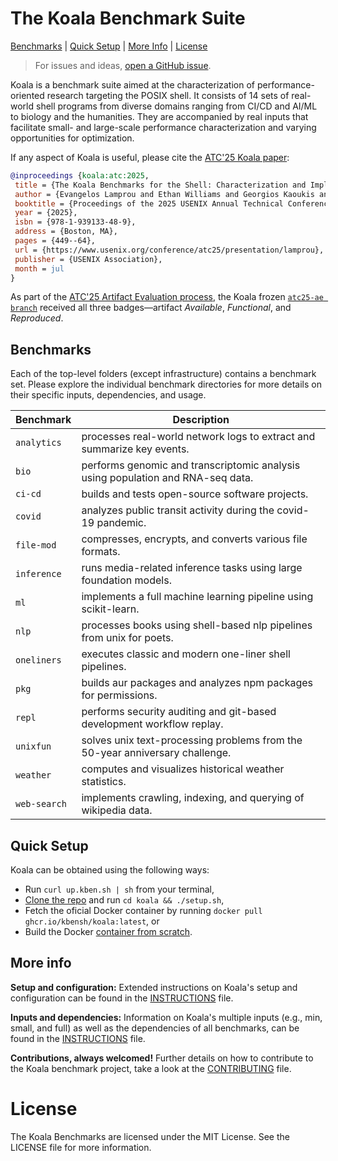 # The Koala Benchmark Suite
[Benchmarks](#benchmarks) | [Quick Setup](#quick-setup) | [More Info](#more-info) | [License](#license)

> For issues and ideas, [open a GitHub issue](https://github.com/binpash/benchmarks/issues/new/choose).

Koala is a benchmark suite aimed at the characterization of performance-oriented research targeting the POSIX shell.
It consists of 14 sets of real-world shell programs from diverse domains ranging from CI/CD and AI/ML to biology and the humanities. They are accompanied by real inputs that facilitate small- and large-scale performance characterization and varying opportunities for optimization.

If any aspect of Koala is useful, please cite the [ATC'25 Koala paper](https://www.usenix.org/conference/atc25/presentation/lamprou):

```bibtex
@inproceedings {koala:atc:2025,
 title = {The Koala Benchmarks for the Shell: Characterization and Implications},
 author = {Evangelos Lamprou and Ethan Williams and Georgios Kaoukis and Zhuoxuan Zhang and Michael Greenberg and Konstantinos Kallas and Lukas Lazarek and Nikos Vasilakis},
 booktitle = {Proceedings of the 2025 USENIX Annual Technical Conference (USENIX ATC '25)},
 year = {2025},
 isbn = {978-1-939133-48-9},
 address = {Boston, MA},
 pages = {449--64},
 url = {https://www.usenix.org/conference/atc25/presentation/lamprou},
 publisher = {USENIX Association},
 month = jul
}
```

As part of the [ATC'25 Artifact Evaluation process](https://www.usenix.org/conference/atc25/call-for-artifacts), the Koala frozen [`atc25-ae branch`](https://github.com/kbensh/koala/tree/atc25-ae) received all three badges—artifact *Available*, *Functional*, and *Reproduced*.

## Benchmarks

Each of the top-level folders (except infrastructure) contains a benchmark set.
Please explore the individual benchmark directories for more details on their specific inputs, dependencies, and usage.

| Benchmark   | Description                                                                 |
|-------------|-----------------------------------------------------------------------------|
| `analytics` | processes real-world network logs to extract and summarize key events.          |
| `bio`       | performs genomic and transcriptomic analysis using population and RNA-seq data. |
| `ci-cd`     | builds and tests open-source software projects.                             |
| `covid`     | analyzes public transit activity during the covid-19 pandemic.              |
| `file-mod`  | compresses, encrypts, and converts various file formats.                    |
| `inference` | runs media-related inference tasks using large foundation models.           |
| `ml`        | implements a full machine learning pipeline using scikit-learn.             |
| `nlp`       | processes books using shell-based nlp pipelines from unix for poets.        |
| `oneliners` | executes classic and modern one-liner shell pipelines.                      |
| `pkg`       | builds aur packages and analyzes npm packages for permissions.              |
| `repl`      | performs security auditing and git-based development workflow replay.       |
| `unixfun`   | solves unix text-processing problems from the 50-year anniversary challenge.|
| `weather`   | computes and visualizes historical weather statistics.                      |
| `web-search`| implements crawling, indexing, and querying of wikipedia data.              |

## Quick Setup

Koala can be obtained using the following ways:

* Run `curl up.kben.sh | sh` from your terminal,
* [Clone the repo](https://github.com/kbensh/koala) and run `cd koala && ./setup.sh`,
* Fetch the oficial Docker container by running `docker pull ghcr.io/kbensh/koala:latest`, or
* Build the Docker [container from scratch](#environment--setup-notes).

## More info

**Setup and configuration:** Extended instructions on Koala's setup and configuration can be found in the [INSTRUCTIONS](./INSTRUCTIONS.md) file.

**Inputs and dependencies:** Information on Koala's multiple inputs (e.g., min, small, and full)  as well as the dependencies of all benchmarks, can be found in the [INSTRUCTIONS](./INSTRUCTIONS.md) file.

**Contributions, always welcomed!** Further details on how to contribute to the Koala benchmark project, take a look at the [CONTRIBUTING](./CONTRIBUTING.md) file.

# License

The Koala Benchmarks are licensed under the MIT License. See the LICENSE file for more information.
